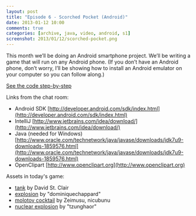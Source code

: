 ```yaml
---
layout: post
title: "Episode 6 - Scorched Pocket (Android)"
date: 2013-01-12 10:00
comments: true
categories: [archive, java, video, android, s1]
screenshot: 2013/01/12/scorched-pocket.png
---
```


<div class="vidwrap1">
  <div class="vidwrap2">
    <div class="youtube" id="s58vpI9m_vk"></div>
  </div>
</div>

This month we’ll be doing an Android smartphone project. We’ll be writing a game that will run on any Android phone. (If you don’t have an Android phone, don’t worry, I’ll be showing how to install an Android emulator on your computer so you can follow along.)

<a href="https://github.com/buildsomethingawesome/130112-scorched-pocket/commits/master">See the code step-by-step</a>

Links from the chat room:

* Android SDK [http://developer.android.com/sdk/index.html](http://developer.android.com/sdk/index.html)
* IntelliJ  [http://www.jetbrains.com/idea/download/](http://www.jetbrains.com/idea/download/)
* Java (needed for Windows)  [http://www.oracle.com/technetwork/java/javase/downloads/jdk7u9-downloads-1859576.html](http://www.oracle.com/technetwork/java/javase/downloads/jdk7u9-downloads-1859576.html)
* OpenClipart  [http://www.openclipart.org](http://www.openclipart.org)

Assets in today's game:

* [tank](http://openclipart.org/detail/141769/tank-by-wildchief) by David St. Clair
* [explosion](http://openclipart.org/detail/40477/explosion-by-cybergedeon) by "dominiquechappard"
* [molotov cocktail](http://openclipart.org/detail/4621/molotov-cocktail-by-ryanlerch) by Zeimusu, nicubunu
* [nuclear explosion](http://openclipart.org/detail/166696/nuclear-explosion-by-tzunghaor) by "tzunghaor"